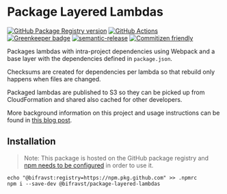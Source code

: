 # Package Layered Lambdas

[![GitHub Package Registry version](https://img.shields.io/github/release/bifravst/package-layered-lambdas.svg?label=GPR&logo=github)](https://github.com/bifravst/package-layered-lambdas/packages/26702)
[![GitHub Actions](https://github.com/bifravst/package-layered-lambdas/workflows/Test%20and%20Release/badge.svg)](https://github.com/bifravst/package-layered-lambdas/actions)
[![Greenkeeper badge](https://badges.greenkeeper.io/bifravst/package-layered-lambdas.svg)](https://greenkeeper.io/)
[![semantic-release](https://img.shields.io/badge/%20%20%F0%9F%93%A6%F0%9F%9A%80-semantic--release-e10079.svg)](https://github.com/semantic-release/semantic-release)
[![Commitizen friendly](https://img.shields.io/badge/commitizen-friendly-brightgreen.svg)](http://commitizen.github.io/cz-cli/)

Packages lambdas with intra-project dependencies using Webpack and a base layer
with the dependencies defined in `package.json`.

Checksums are created for dependencies per lambda so that rebuild only happens
when files are changed.

Packaged lambdas are published to S3 so they can be picked up from
CloudFormation and shared also cached for other developers.

More background information on this project and usage instructions can be found
in
[this blog post](https://coderbyheart.com/how-i-package-typescript-lambdas-for-aws/).

## Installation

> Note: This package is hosted on the GitHub package registry and
> [npm needs to be configured](https://help.github.com/en/articles/configuring-npm-for-use-with-github-package-registry#installing-a-package)
> in order to use it.

    echo "@bifravst:registry=https://npm.pkg.github.com" >> .npmrc
    npm i --save-dev @bifravst/package-layered-lambdas

